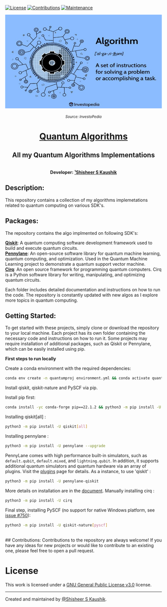 <!-- Badges: -->
[![License](https://img.shields.io/github/license/ShisheerKaushik24/Quantum_projects.svg?logo=CreativeCommons&style=flat-square)](https://github.com/ShisheerKaushik24/Quantum_projects/blob/master/LICENSE)
[![Contributions](https://img.shields.io/badge/contributions-welcome-orange?style=flat-square)](https://github.com/ShisheerKaushik24/Quantum_projects/pulls)
[![Maintenance](https://img.shields.io/badge/Maintained%3F-yes-green.svg)](https://github.com/ShisheerKaushik24/Quantum_projects/graphs/commit-activity)

<!-- Logo: -->
<div align="center">
  <a href="https://github.com/ShisheerKaushik24/Quantum_projects"><img src="https://github.com/ShisheerKaushik24/Algo/blob/master/algorithm.jpg"height="300" width="550" /></a>
</div>

*<p align="center"><small>Source: InvestoPedia</small></p>*

<!-- Title: -->
<div align="center">
  <h1> <a href="https://github.com/ShisheerKaushik24/Algo"> Quantum Algorithms </a></h1>
  <h2> All my Quantum Algorithms Implementations
</div>
<br>
  
<!-- Author: -->
<div align="center">
  <b>Developer: <a target="_blank" href="https://github.com/ShisheerKaushik24">¹Shisheer S Kaushik</a></b>
<br>
</div>


## Description:
This repository contains a collection of my algorithms implemetations related to quantum computing on various SDK's.

## Packages:</br>
The repository contains the algo implmented on following SDK's:</br>

**[Qiskit](https://qiskit.org/)**: A quantum computing software development framework used to build and execute quantum circuits.</br>
**[Pennylane](http://pennylane.ai/)**: An open-source software library for quantum machine learning, quantum computing, and optimization. Used in the Quantum Machine Learning project to demonstrate a quantum support vector machine.</br>
**[Cirq](https://quantumai.google/cirq)**: An open source framework for programming quantum computers. Cirq is a Python software library for writing, manipulating, and optimizing quantum circuits.</br>

Each folder includes detailed documentation and instructions on how to run the code. The repository is constantly updated with new algos as I explore more topics in quantum computing.

## Getting Started:
To get started with these projects, simply clone or download the repository to your local machine. Each project has its own folder containing the necessary code and instructions on how to run it. Some projects may require installation of additional packages, such as Qiskit or Pennylane, which can be easily installed using pip.

**First steps to run locally**

Create a conda environment with the required dependencies:
```bash
conda env create -n quantumproj environment.yml && conda activate quantumproj
```
Install qiskit, qiskit-nature and PySCF via pip. 

Install pip first:
```bash
conda install -yc conda-forge pip==22.1.2 && python3 -m pip install -U --upgrade pip
```
Installing qiskit[all] :
```bash
python3 -m pip install -U qiskit[all]
```
Installing pennylane :
```bash
python3 -m pip install -U pennylane --upgrade
```
PennyLane comes with high performance built-in simulators, such as `default.qubit`, `default.mixed`, and `lightning.qubit`. In addition, it supports additional quantum simulators and quantum hardware via an array of plugins. Visit the [plugins](https://pennylane.ai/plugins.html) page for details. As a instance, to use 'qiskit' :
```bash
python3 -m pip install -U pennylane-qiskit
```
More details on installation are in  the [document](https://github.com/quantumlib/Cirq). 
Manually installing cirq :
```bash
python3 -m pip install -U cirq
```
Final step, installing PySCF (no support for native Windows platform, see [issue #750](https://github.com/pyscf/pyscf/issues/750)):
```bash
python3 -m pip install -U qiskit-nature[pyscf]
```
<br>
## Contributions:
Contributions to the repository are always welcome! If you have any ideas for new projects or would like to contribute to an existing one, please feel free to open a pull request.

# License

This work is licensed under a [GNU General Public License v3.0](LICENSE) license.

<hr>

Created and maintained by [@Shisheer S Kaushik][1].

[1]: https://github.com/ShisheerKauhik24
